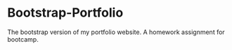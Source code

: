 # Bootstrap-Portfolio
The bootstrap version of my portfolio website. A homework assignment for bootcamp.
